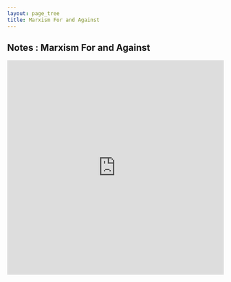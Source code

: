 ```yaml
---
layout: page_tree
title: Marxism For and Against
---
```


## Notes : Marxism For and Against

<embed src="https://drive.google.com/viewerng/viewer?embedded=true&url=https://github.com/gggliuye/for_fun/raw/master/pdfs/philosophy/marxism_for_and_against.pdf" width="100%" height="500">
